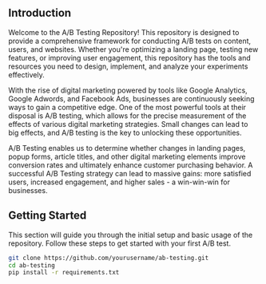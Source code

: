 ## Introduction

Welcome to the A/B Testing Repository! This repository is designed to provide a comprehensive framework for conducting A/B tests on content, users, and websites. Whether you're optimizing a landing page, testing new features, or improving user engagement, this repository has the tools and resources you need to design, implement, and analyze your experiments effectively.

With the rise of digital marketing powered by tools like Google Analytics, Google Adwords, and Facebook Ads, businesses are continuously seeking ways to gain a competitive edge. One of the most powerful tools at their disposal is A/B testing, which allows for the precise measurement of the effects of various digital marketing strategies. Small changes can lead to big effects, and A/B testing is the key to unlocking these opportunities.

A/B Testing enables us to determine whether changes in landing pages, popup forms, article titles, and other digital marketing elements improve conversion rates and ultimately enhance customer purchasing behavior. A successful A/B Testing strategy can lead to massive gains: more satisfied users, increased engagement, and higher sales - a win-win-win for businesses.

## Getting Started

This section will guide you through the initial setup and basic usage of the repository. Follow these steps to get started with your first A/B test.

```bash
git clone https://github.com/yourusername/ab-testing.git
cd ab-testing
pip install -r requirements.txt

